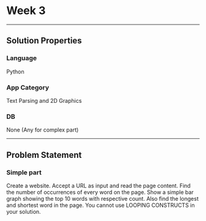 # Week 3

***
## Solution Properties

### Language
Python

### App Category
Text Parsing and 2D Graphics

### DB
None (Any for complex part)

***
## Problem Statement

### Simple part
Create a website. Accept a URL as input and read the page content. Find the number of occurrences of every word on the page. Show a simple bar graph showing the top 10 words with respective count. Also find the longest and shortest word in the page. You cannot use LOOPING CONSTRUCTS in your solution.
